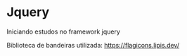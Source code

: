 # Jquery
Iniciando estudos no framework jquery

Biblioteca de bandeiras utilizada: https://flagicons.lipis.dev/

